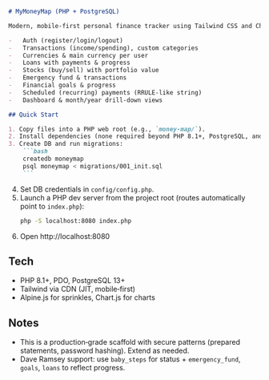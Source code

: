 ````md
# MyMoneyMap (PHP + PostgreSQL)

Modern, mobile‑first personal finance tracker using Tailwind CSS and Chart.js. Supports Dave Ramsey’s Baby Steps via dedicated tables and UI hooks. Includes:

-   Auth (register/login/logout)
-   Transactions (income/spending), custom categories
-   Currencies & main currency per user
-   Loans with payments & progress
-   Stocks (buy/sell) with portfolio value
-   Emergency fund & transactions
-   Financial goals & progress
-   Scheduled (recurring) payments (RRULE-like string)
-   Dashboard & month/year drill‑down views

## Quick Start

1. Copy files into a PHP web root (e.g., `money-map/`).
2. Install dependencies (none required beyond PHP 8.1+, PostgreSQL, and internet access for CDNs).
3. Create DB and run migrations:
    ```bash
    createdb moneymap
    psql moneymap < migrations/001_init.sql
    ```
````

4. Set DB credentials in `config/config.php`.
5. Launch a PHP dev server from the project root (routes automatically point to `index.php`):
    ```bash
    php -S localhost:8080 index.php
    ```
6. Open http://localhost:8080

## Tech

-   PHP 8.1+, PDO, PostgreSQL 13+
-   Tailwind via CDN (JIT, mobile‑first)
-   Alpine.js for sprinkles, Chart.js for charts

## Notes

-   This is a production‑grade scaffold with secure patterns (prepared statements, password hashing). Extend as needed.
-   Dave Ramsey support: use `baby_steps` for status + `emergency_fund`, `goals`, `loans` to reflect progress.

```

```
